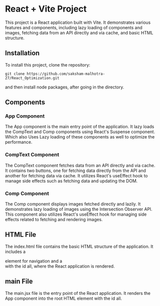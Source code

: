 # React + Vite Project
This project is a React application built with Vite. It demonstrates various features and components, including lazy loading of components and images, fetching data from an API directly and via cache, and basic HTML structure.
## Installation
To install this project, clone the repository:
```
git clone https://github.com/saksham-malhotra-27/React_Optimization.git
```
and then install node packages, after going in the directory.
## Components
### App Component
The App component is the main entry point of the application. It lazy loads the CompText and Comp components using React's Suspense component.
Which also Uses Lazy loading of these components as well to optimize the performance.
### CompText Component
The CompText component fetches data from an API directly and via cache. It contains two buttons, one for fetching data directly from the API and another for fetching data via cache. It utilizes React's useEffect hook to manage side effects such as fetching data and updating the DOM.

### Comp Component
The Comp component displays images fetched directly and lazily. It demonstrates lazy loading of images using the Intersection Observer API. This component also utilizes React's useEffect hook for managing side effects related to fetching and rendering images.

## HTML File
The index.html file contains the basic HTML structure of the application. It includes a <nav> element for navigation and a <div> with the id all, where the React application is rendered.

## main File
The main.jsx file is the entry point of the React application. It renders the App component into the root HTML element with the id all.
